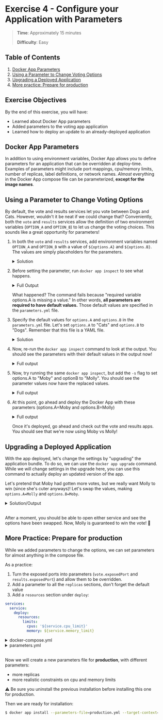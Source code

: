 # Exercise 4 - Configure your Application with Parameters

> **Time**: Approximately 15 minutes
>
> **Difficulty**: Easy

## Table of Contents

1. [Docker App Parameters](#docker-app-parameters)
1. [Using a Parameter to Change Voting Options](#using-a-parameter-to-change-voting-options)
1. [Upgrading a Deployed Application](#upgrading-a-deployed-application)
1. [More practice: Prepare for production](#more-practice-prepare-for-production)

## Exercise Objectives

By the end of this exercise, you will have:

- Learned about Docker App parameters
- Added parameters to the voting app application
- Learned how to deploy an update to an already-deployed application



## Docker App Parameters

In addition to using environment variables, Docker App allows you to define parameters for an application that can be overridden at deploy-time. Examples of parameters might include port mappings, cpu/memory limits, number of replicas, label definitions, or network names. _Almost_ everything in the Docker App compose file can be parameterized, **except for the image names**.


## Using a Parameter to Change Voting Options

By default, the vote and results services let you vote between Dogs and Cats. However, wouldn't it be neat if we could change that? Conveniently, both the `vote` and `results` services allow the definition of two environment variables (`OPTION_A` and `OPTION_B`) to let us change the voting choices. This sounds like a great opportunity for parameters!

1. In both the `vote` and `results` services, add environment variables named `OPTION_A` and `OPTION_B` with a value of `${options.A}` and `${options.B}`. The values are simply placeholders for the parameters.

    <details>
      <summary>Solution</summary>
    
    ```yaml
    services:
      vote:
        environment:
          OPTION_A: ${options.A}
          OPTION_B: ${options.B}
      results:
        environment:
          OPTION_A: ${options.A}
          OPTION_B: ${options.B}
    ```
    </details>

2. Before setting the parameter, run `docker app inspect` to see what happens.

    <details>
      <summary>Full Output</summary>
    
    ```console
    $ docker app inspect
    inspect failed: Action "com.docker.app.inspect" failed: failed to load Compose file: invalid interpolation format for services.vote.environment.OPTIONS_A: "required variable options.A is missing a value". You may need to escape any $ with another $.
    ```
    </details>

    What happened? The command fails because "required variable options.A is missing a value." In other words, **all parameters are required to have default values.** Those default values are specified in the `parameters.yml` file.

3. Specify the default values for `options.A` and `options.B` in the `parameters.yml` file. Let's set `options.A` to "Cats" and `options.B` to "Dogs". Remember that this file is a YAML file.

    <details>
      <summary>Solution</summary>
    
    ```yaml
    options:
      A: Cats
      B: Dogs
    ```
    </details>

4. Now, re-run the `docker app inspect` command to look at the output. You should see the parameters with their default values in the output now!

    <details>
      <summary>Full output</summary>
    
    ```console
    $ docker app inspect
    voting-app 0.1.0

    Maintained by: root

    Services (5) Replicas Ports Image
    ------------ -------- ----- -----
    db           1              postgres:9.4
    worker       1              dockersamples/examplevotingapp_worker
    result       1        5001  mikesir87/examplevotingapp_result
    vote         2        5000  mikesir87/examplevotingapp_vote
    redis        1              redis:alpine

    Networks (2)
    ------------
    backend
    frontend

    Volume (1)
    ----------
    db-data

    Parameters (2) Value
    -------------- -----
    options.A      Cats
    options.B      Dogs
    ```
    </details>

5. Now, try running the same `docker app inspect`, but add the `-s` flag to set options.A to "Moby" and optionB to "Molly". You should see the parameter values now have the replaced values.

    <details>
      <summary>Full output</summary>
    
    ```console
    $ docker app inspect -s options.A=Moby -s options.B=Molly
    voting-app 0.1.0

    Maintained by: root

    Services (5) Replicas Ports Image
    ------------ -------- ----- -----
    db           1              postgres:9.4
    worker       1              dockersamples/examplevotingapp_worker
    result       1        5001  mikesir87/examplevotingapp_result
    vote         2        5000  mikesir87/examplevotingapp_vote
    redis        1              redis:alpine

    Networks (2)
    ------------
    backend
    frontend

    Volume (1)
    ----------
    db-data

    Parameters (2) Value
    -------------- -----
    options.A      Moby
    options.B      Molly
    ```
    </details>

6. At this point, go ahead and deploy the Docker App with these parameters (options.A=Moby and options.B=Molly)

    <details>
      <summary>Full output</summary>
    
    ```console
    $ docker app deploy voting-app -s options.A=Moby -s options.B=Molly --target-context=swarm
    Creating network back-tier
    Creating network front-tier
    Creating service voting-app_redis
    Creating service voting-app_db
    Creating service voting-app_worker
    Creating service voting-app_results
    Creating service voting-app_vote
    Application "voting-app" installed on context "swarm"
    ```
    </details>

    Once it's deployed, go ahead and check out the vote and results apps. You should see that we're now using Moby vs Molly!


## Upgrading a Deployed Application

With the app deployed, let's change the settings by "upgrading" the application bundle. To do so, we can use the `docker app upgrade` command. While we will change settings in the upgrade here, you can use this command to actually deploy an updated version of the app.

Let's pretend that Moby had gotten more votes, but we really want Molly to win (since she's cuter anyways)! Let's swap the values, making `options.A=Molly` and `options.B=Moby`.

<details>
  <summary>Solution/Output</summary>

```console
$ docker app upgrade voting-app -s options.A=Molly -s options.B=Moby --target-context=swarm
Updating service voting-app_results (id: tpugiytt4eq9p88lvb8900pmq)
Updating service voting-app_vote (id: d49hxltgvg5faie0kc735oy42)
Updating service voting-app_redis (id: x9hpof20yumf2gv3mbbd9g1i5)
Updating service voting-app_db (id: nwssvpk4r8gklcfnvd47w7tzx)
Updating service voting-app_worker (id: qoyl03yaxtdyefb5oh6u9m698)
Application "voting-app" upgraded on context "swarm"
```
</details>
<br/>

After a moment, you should be able to open either service and see the options have been swapped. Now, Molly is guaranteed to win the vote! :tada:


## More Practice: Prepare for production

While we added parameters to change the options, we can set parameters for almost anything in the compose file.

As a practice:
1. Turn the exposed ports into parameters (`vote.exposedPort` and `results.exposedPort`) and allow them to be overridden.
1. Add a parameter to all the `replicas` sections, don't forget the default value
1. Add a `resources` section under `deploy`:

```yaml
services:
  service:
    deploy:
      resources:
        limits:
          cpus: '${service.cpu_limit}'
          memory: ${service.memory_limit}
```

<details>
  <summary>docker-compose.yml</summary>

```yaml
version: "3.7"

services:
  vote:
    image: mikesir87/examplevotingapp_vote
    networks:
      - frontend
    depends_on:
      - redis
    ports:
      - ${vote.exposedPort}:80
    deploy:
      replicas: ${vote.replicas}
      resources:
        limits:
          cpus: '${vote.cpu_limit}'
          memory: ${vote.memory_limit}
      update_config:
        parallelism: 2
      restart_policy:
        condition: on-failure
    environment:
      OPTION_A: ${options.A}
      OPTION_B: ${options.B}

  redis:
    image: redis:alpine
    networks:
      - frontend
    deploy:
      replicas: ${redis.replicas}
      resources:
        limits:
          cpus: '${redis.cpu_limit}'
          memory: ${redis.memory_limit}
      update_config:
        parallelism: 2
        delay: 10s
      restart_policy:
        condition: on-failure

  worker:
    image: dockersamples/examplevotingapp_worker
    networks:
      - frontend
      - backend
    deploy:
      replicas: ${worker.replicas}
      resources:
        limits:
          cpus: '${worker.cpu_limit}'
          memory: ${worker.memory_limit}
      restart_policy:
        condition: on-failure
        delay: 10s
        max_attempts: 3
        window: 120s
      placement:
        constraints: [node.role == manager]

  db:
    image: postgres:9.4
    networks:
      - backend
    deploy:
      placement:
        constraints: [node.role == manager]

  results:
    image: mikesir87/examplevotingapp_result
    networks:
      - backend
    depends_on:
      - db
    ports:
      - target: 80
        published: ${results.exposedPort}
        protocol: tcp
        mode: host
    deploy:
      replicas: ${results.replicas}
      resources:
        limits:
          cpus: '${results.cpu_limit}'
          memory: ${results.memory_limit}
      update_config:
        parallelism: 2
        delay: 10s
      restart_policy:
        condition: on-failure
    environment:
      OPTION_A: ${options.A}
      OPTION_B: ${options.B}

networks:
  frontend:
    name: front-tier
  backend:
    name: back-tier
```
</details>

<details>
  <summary>parameters.yml</summary>

```yaml
options:
  A: Cats
  B: Dogs
vote:
  replicas: 2
  cpu_limit: 1
  memory_limit: 512M
  exposedPort: 5000
redis:
  replicas: 1
  cpu_limit: 1
  memory_limit: 512M
worker:
  replicas: 1
  cpu_limit: 1
  memory_limit: 512M
results:
  replicas: 1
  cpu_limit: 1
  memory_limit: 512M
  exposedPort: 5001
```
</details>
<br/>

Now we will create a new parameters file for **production**, with different parameters:
- more replicas
- more realistic constraints on cpu and memory limits

:warning: Be sure you uninstall the previous installation before installing this one for production.

Then we are ready for installation:
```sh
$ docker app install --parameters-file=production.yml --target-context=swarm
```
